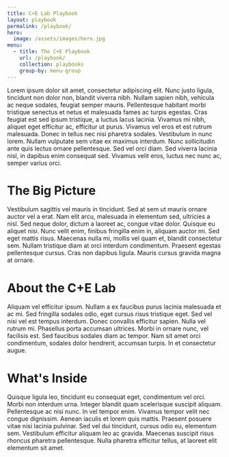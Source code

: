 ```yaml
---
title: C+E Lab Playbook
layout: playbook
permalink: /playbook/
hero:
  image: /assets/images/hero.jpg
menu:
  - title: The C+E Playbook
    url: /playbook/
    collection: playbooks
    group-by: menu-group
---
```


Lorem ipsum dolor sit amet, consectetur adipiscing elit. Nunc justo ligula, tincidunt non dolor non, blandit viverra nibh. Nullam sapien nibh, vehicula ac neque sodales, feugiat semper mauris. Pellentesque habitant morbi tristique senectus et netus et malesuada fames ac turpis egestas. Cras feugiat est sed ipsum tristique, a luctus lacus lacinia. Vivamus mi nibh, aliquet eget efficitur ac, efficitur ut purus. Vivamus vel eros et est rutrum malesuada. Donec in tellus nec nisi pharetra sodales. Vestibulum in nunc lorem. Nullam vulputate sem vitae ex maximus interdum. Nunc sollicitudin ante quis lectus ornare pellentesque. Sed vel orci diam. Sed viverra lacinia nisl, in dapibus enim consequat sed. Vivamus velit eros, luctus nec nunc ac, semper varius orci.

# The Big Picture
Vestibulum sagittis vel mauris in tincidunt. Sed at sem ut mauris ornare auctor vel a erat. Nam elit arcu, malesuada in elementum sed, ultricies a nisl. Sed neque dolor, dictum a laoreet ac, congue vitae dolor. Quisque eu aliquet nisi. Nunc velit enim, finibus fringilla enim in, aliquam auctor mi. Sed eget mattis risus. Maecenas nulla mi, mollis vel quam et, blandit consectetur sem. Nullam tristique diam at orci interdum condimentum. Praesent egestas pellentesque cursus. Cras non dapibus ligula. Mauris cursus gravida magna at ornare.

# About the C+E Lab
Aliquam vel efficitur ipsum. Nullam a ex faucibus purus lacinia malesuada et ac mi. Sed fringilla sodales odio, eget cursus risus tristique eget. Sed vel nisi vel est tempus interdum. Donec convallis efficitur sapien. Nulla vel rutrum mi. Phasellus porta accumsan ultrices. Morbi in ornare nunc, vel facilisis est. Sed faucibus sodales diam ac tempor. Nam sit amet orci condimentum, sodales dolor hendrerit, accumsan turpis. In et consectetur augue.

# What's Inside
Quisque ligula leo, tincidunt eu consequat eget, condimentum vel orci. Morbi non interdum urna. Integer blandit quam scelerisque suscipit aliquam. Pellentesque ac nisi nunc. In vel tempor enim. Vivamus tempor velit nec congue dignissim. Aenean iaculis et lorem quis mattis. Praesent posuere vitae nisi lacinia pulvinar. Sed vel dui tincidunt, cursus odio eu, elementum sem. Vestibulum efficitur aliquam leo ac gravida. Maecenas suscipit risus rhoncus pharetra pellentesque. Nulla pharetra efficitur tellus, at laoreet elit elementum sit amet.
